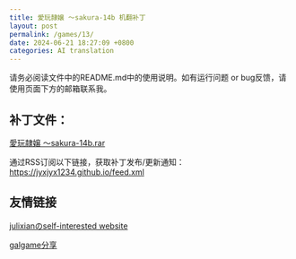 ```yaml
---
title: 愛玩隷嬢 ～sakura-14b 机翻补丁
layout: post
permalink: /games/13/
date: 2024-06-21 18:27:09 +0800
categories: AI translation
---
```



请务必阅读文件中的README.md中的使用说明。如有运行问题 or bug反馈，请使用页面下方的邮箱联系我。

## 补丁文件：

[愛玩隷嬢 ～sakura-14b.rar](../resources/%E6%84%9B%E7%8E%A9%E9%9A%B7%E5%AC%A2%20%EF%BD%9Esakura-14b.rar)

 

通过RSS订阅以下链接，获取补丁发布/更新通知：https://jyxjyx1234.github.io/feed.xml

## 友情链接

[julixianのself-interested website](https://julixian-siw.worldsystem.top/) 

[galgame分享](https://t.me/galgpt)